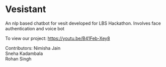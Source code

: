 # Vesistant

An nlp based chatbot for vesit developed for LBS Hackathon.
Involves face authentication and voice bot

To view our project:
https://youtu.be/B41Feb-Xey8

Contributors:
Nimisha Jain                            
Sneha Kadambala                          
Rohan Singh
